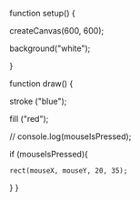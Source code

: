 function setup() {

  createCanvas(600, 600);
  
   background("white");
   
}


function draw() {

  stroke ("blue");
  
  fill ("red");
  

  // console.log(mouseIsPressed);
  
  
  if (mouseIsPressed){ 
  
    rect(mouseX, mouseY, 20, 35);
  }
}
